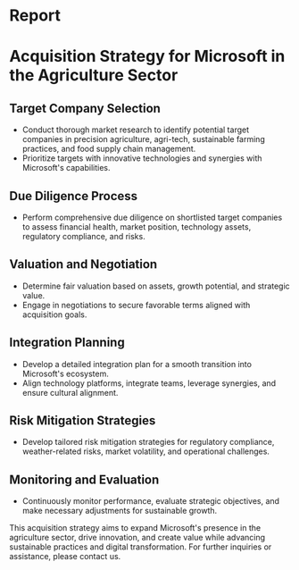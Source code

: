 # Report

# Acquisition Strategy for Microsoft in the Agriculture Sector

## Target Company Selection
- Conduct thorough market research to identify potential target companies in precision agriculture, agri-tech, sustainable farming practices, and food supply chain management.
- Prioritize targets with innovative technologies and synergies with Microsoft's capabilities.

## Due Diligence Process
- Perform comprehensive due diligence on shortlisted target companies to assess financial health, market position, technology assets, regulatory compliance, and risks.

## Valuation and Negotiation
- Determine fair valuation based on assets, growth potential, and strategic value.
- Engage in negotiations to secure favorable terms aligned with acquisition goals.

## Integration Planning
- Develop a detailed integration plan for a smooth transition into Microsoft's ecosystem.
- Align technology platforms, integrate teams, leverage synergies, and ensure cultural alignment.

## Risk Mitigation Strategies
- Develop tailored risk mitigation strategies for regulatory compliance, weather-related risks, market volatility, and operational challenges.

## Monitoring and Evaluation
- Continuously monitor performance, evaluate strategic objectives, and make necessary adjustments for sustainable growth.

This acquisition strategy aims to expand Microsoft's presence in the agriculture sector, drive innovation, and create value while advancing sustainable practices and digital transformation. For further inquiries or assistance, please contact us.
